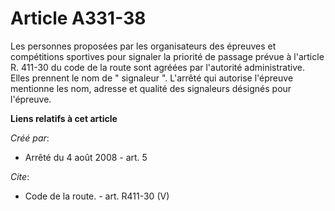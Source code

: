 # Article A331-38

Les personnes proposées par les organisateurs des épreuves et compétitions sportives pour signaler la priorité de passage
prévue à l'article R. 411-30 du code de la route sont agréées par l'autorité administrative. Elles prennent le nom de "
signaleur ". L'arrêté qui autorise l'épreuve mentionne les nom, adresse et qualité des signaleurs désignés pour l'épreuve.

**Liens relatifs à cet article**

_Créé par_:

  - Arrêté du 4 août 2008 - art. 5

_Cite_:

  - Code de la route. - art. R411-30 (V)
